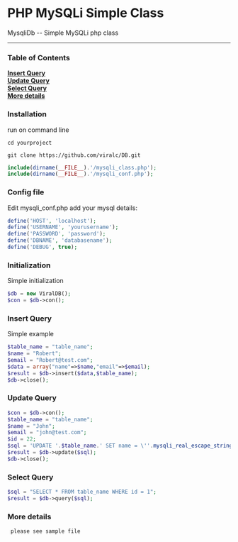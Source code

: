 # PHP MySQLi Simple Class

MysqliDb -- Simple MySQLi php class
<hr>

### Table of Contents

**[Insert Query](#insert-query)**  
**[Update Query](#update-query)**  
**[Select Query](#select-query)**  
**[More details](#more-details)**

### Installation

run on command line

```cd yourproject```


```git clone https://github.com/viralc/DB.git```


```php
include(dirname(__FILE__).'/mysqli_class.php');
include(dirname(__FILE__).'/mysqli_conf.php');
```

### Config file
Edit mysqli_conf.php add your mysql details:
```php
define('HOST', 'localhost');
define('USERNAME', 'yourusername');
define('PASSWORD', 'password');
define('DBNAME', 'databasename');
define('DEBUG', true);
```

### Initialization
Simple initialization
```php
$db = new ViralDB();
$con = $db->con();
```

### Insert Query
Simple example
```php
$table_name = "table_name";
$name = "Robert";
$email = "Robert@test.com";
$data = array("name"=>$name,"email"=>$email);
$result = $db->insert($data,$table_name);
$db->close();
```


### Update Query
```php
$con = $db->con();
$table_name = "table_name";
$name = "John";
$email = "john@test.com";
$id = 22;
$sql = 'UPDATE '.$table_name.' SET name = \''.mysqli_real_escape_string($con, $name).'\', email = \''.mysqli_real_escape_string($con, $email).'\' WHERE id = '.$id.'';
$result = $db->update($sql);
$db->close();
```

### Select Query
```php
$sql = "SELECT * FROM table_name WHERE id = 1";
$result = $db->query($sql);
```

### More details
``` please see sample file```